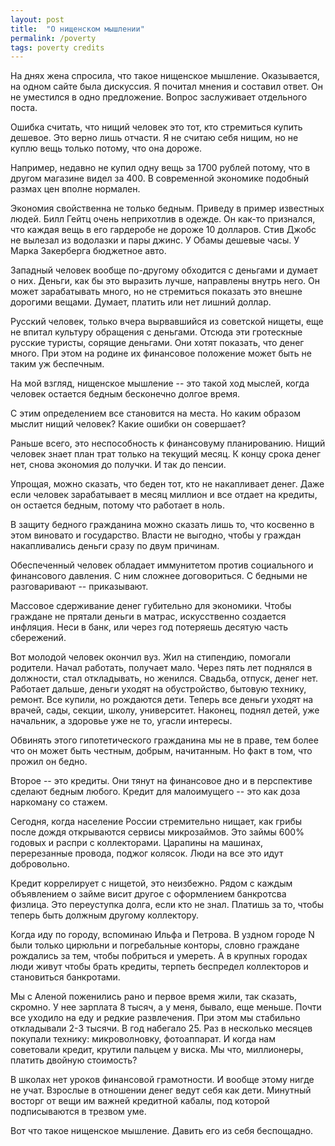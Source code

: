```yaml
---
layout: post
title:  "О нищенском мышлении"
permalink: /poverty
tags: poverty credits
---
```


На днях жена спросила, что такое нищенское мышление. Оказывается, на
одном сайте была дискуссия. Я почитал мнения и составил ответ. Он не
уместился в одно предложение. Вопрос заслуживает отдельного поста.

Ошибка считать, что нищий человек это тот, кто стремиться купить
дешевое. Это верно лишь отчасти. Я не считаю себя нищим, но не куплю
вещь только потому, что она дороже.

Например, недавно не купил одну вещь за 1700 рублей потому, что в
другом магазине видел за 400. В современной экономике подобный размах
цен вполне нормален.

Экономия свойственна не только бедным. Приведу в пример известных
людей. Билл Гейтц очень неприхотлив в одежде. Он как-то признался, что
каждая вещь в его гардеробе не дороже 10 долларов. Стив Джобс не
вылезал из водолазки и пары джинс. У Обамы дешевые часы. У Марка
Закерберга бюджетное авто.

Западный человек вообще по-другому обходится с деньгами и думает о
них. Деньги, как бы это выразить лучше, направлены внутрь него. Он
может зарабатывать много, но не стремиться показать это внешне
дорогими вещами. Думает, платить или нет лишний доллар.

Русский человек, только вчера вырвавшийся из советской нищеты, еще не
впитал культуру обращения с деньгами. Отсюда эти гротескные русские
туристы, сорящие деньгами. Они хотят показать, что денег много. При
этом на родине их финансовое положение может быть не таким уж
беспечным.

На мой взгляд, нищенское мышление -- это такой ход мыслей, когда
человек остается бедным бесконечно долгое время.

С этим определением все становится на места. Но каким образом мыслит
нищий человек? Какие ошибки он совершает?

Раньше всего, это неспособность к финансовуму планированию. Нищий
человек знает план трат только на текущий месяц. К концу срока денег
нет, снова экономия до получки. И так до пенсии.

Упрощая, можно сказать, что беден тот, кто не накапливает денег. Даже
если человек зарабатывает в месяц миллион и все отдает на кредиты, он
остается бедным, потому что работает в ноль.

В защиту бедного гражданина можно сказать лишь то, что косвенно в этом
виновато и государство. Власти не выгодно, чтобы у граждан
накапливались деньги сразу по двум причинам.

Обеспеченный человек обладает иммунитетом против социального и
финансового давления. С ним сложнее договориться. С бедными не
разговаривают -- приказывают.

Массовое сдерживание денег губительно для экономики. Чтобы граждане не
прятали деньги в матрас, искусственно создается инфляция. Неси в банк,
или через год потеряешь десятую часть сбережений.

Вот молодой человек окончил вуз. Жил на стипендию, помогали
родители. Начал работать, получает мало.  Через пять лет поднялся в
должности, стал откладывать, но женился. Свадьба, отпуск, денег
нет. Работает дальше, деньги уходят на обустройство, бытовую технику,
ремонт. Все купили, но рождаются дети. Теперь все деньги уходят на
врачей, сады, секции, школу, университет. Наконец, поднял детей, уже
начальник, а здоровье уже не то, угасли интересы.

Обвинять этого гипотетического гражданина мы не в праве, тем более что
он может быть честным, добрым, начитанным. Но факт в том, что прожил
он бедно.

Второе -- это кредиты. Они тянут на финансовое дно и в перспективе
сделают бедным любого. Кредит для малоимущего -- это как доза
наркоману со стажем.

Сегодня, когда население России стремительно нищает, как грибы после
дождя открываются сервисы микрозаймов. Это займы 600% годовых и распри
с коллекторами. Царапины на машинах, перерезанные провода, поджог
колясок. Люди на все это идут добровольно.

Кредит коррелирует с нищетой, это неизбежно. Рядом с каждым
объявлением о займе висит другое с оформлением банкротсва физлица. Это
переуступка долга, если кто не знал. Платишь за то, чтобы теперь быть
должным другому коллектору.

Когда иду по городу, вспоминаю Ильфа и Петрова. В уздном городе N были
только цирюльни и погребальные конторы, словно граждане рождались за
тем, чтобы побриться и умереть. А в крупных городах люди живут чтобы
брать кредиты, терпеть беспредел коллекторов и становиться банкротами.

Мы с Аленой поженились рано и первое время жили, так сказать,
скромно. У нее зарплата 8 тысяч, а у меня, бывало, еще меньше. Почти
все уходило на еду и редкие развлечения. При этом мы стабильно
откладывали 2-3 тысячи. В год набегало 25. Раз в несколько месяцев
покупали технику: микроволновку, фотоаппарат. И когда нам советовали
кредит, крутили пальцем у виска. Мы что, миллионеры, платить двойную
стоимость?

В школах нет уроков финансовой грамотности. И вообще этому нигде не
учат. Взрослые в отношении денег ведут себя как дети. Минутный восторг
от вещи им важней кредитной кабалы, под которой подписываются в
трезвом уме.

Вот что такое нищенское мышление. Давить его из себя беспощадно.
